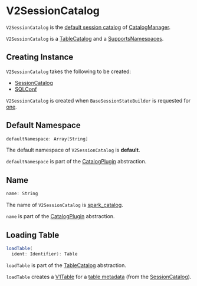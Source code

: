 # V2SessionCatalog

`V2SessionCatalog` is the [default session catalog](connector/catalog/CatalogManager.md#defaultSessionCatalog) of [CatalogManager](connector/catalog/CatalogManager.md).

`V2SessionCatalog` is a [TableCatalog](connector/catalog/TableCatalog.md) and a [SupportsNamespaces](connector/catalog/SupportsNamespaces.md).

## Creating Instance

`V2SessionCatalog` takes the following to be created:

* <span id="catalog"> [SessionCatalog](SessionCatalog.md)
* <span id="conf"> [SQLConf](SQLConf.md)

`V2SessionCatalog` is created when `BaseSessionStateBuilder` is requested for [one](BaseSessionStateBuilder.md#v2SessionCatalog).

## <span id="defaultNamespace"> Default Namespace

```scala
defaultNamespace: Array[String]
```

The default namespace of `V2SessionCatalog` is **default**.

`defaultNamespace` is part of the [CatalogPlugin](connector/catalog/CatalogPlugin.md#defaultNamespace) abstraction.

## Name

```scala
name: String
```

The name of `V2SessionCatalog` is [spark_catalog](connector/catalog/CatalogManager.md#SESSION_CATALOG_NAME).

`name` is part of the [CatalogPlugin](connector/catalog/CatalogPlugin.md#name) abstraction.

## <span id="loadTable"> Loading Table

```scala
loadTable(
  ident: Identifier): Table
```

`loadTable` is part of the [TableCatalog](connector/catalog/TableCatalog.md#loadTable) abstraction.

`loadTable` creates a [V1Table](connector/V1Table.md) for a [table metadata](SessionCatalog.md#getTableMetadata) (from the [SessionCatalog](#catalog)).
